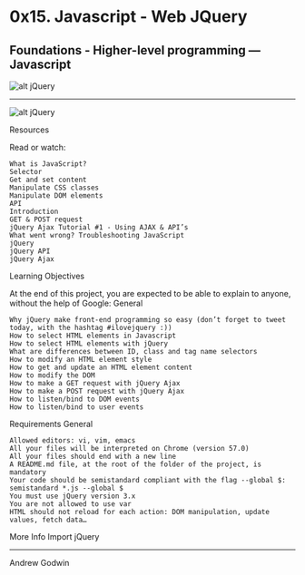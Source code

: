 # 0x15. Javascript - Web JQuery

## Foundations - Higher-level programming ― Javascript

![alt jQuery](https://steemitimages.com/DQmTnDPFNsTRKKKrx1uWDqEpPkvvxff4o4Rku5CeKYAyaej/html-css-javascript-and-jquery.png)

---

![alt jQuery](https://s3.amazonaws.com/intranet-projects-files/holbertonschool-higher-level_programming+/305/1f1ihd.jpg)

Resources

Read or watch:

    What is JavaScript?
    Selector
    Get and set content
    Manipulate CSS classes
    Manipulate DOM elements
    API
    Introduction
    GET & POST request
    jQuery Ajax Tutorial #1 - Using AJAX & API’s
    What went wrong? Troubleshooting JavaScript
    jQuery
    jQuery API
    jQuery Ajax

Learning Objectives

At the end of this project, you are expected to be able to explain to anyone, without the help of Google:
General

    Why jQuery make front-end programming so easy (don’t forget to tweet today, with the hashtag #ilovejquery :))
    How to select HTML elements in Javascript
    How to select HTML elements with jQuery
    What are differences between ID, class and tag name selectors
    How to modify an HTML element style
    How to get and update an HTML element content
    How to modify the DOM
    How to make a GET request with jQuery Ajax
    How to make a POST request with jQuery Ajax
    How to listen/bind to DOM events
    How to listen/bind to user events

Requirements
General

    Allowed editors: vi, vim, emacs
    All your files will be interpreted on Chrome (version 57.0)
    All your files should end with a new line
    A README.md file, at the root of the folder of the project, is mandatory
    Your code should be semistandard compliant with the flag --global $: semistandard *.js --global $
    You must use jQuery version 3.x
    You are not allowed to use var
    HTML should not reload for each action: DOM manipulation, update values, fetch data…

More Info
Import jQuery

<head>
    <script src="https://code.jquery.com/jquery-3.2.1.min.js"></script>
</head>

---
Andrew Godwin